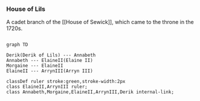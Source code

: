 ### House of Lils

A cadet branch of the [[House of Sewick]], which came to the throne in the 1720s.

```mermaid 

graph TD

Derik(Derik of Lils) --- Annabeth
Annabeth --- ElaineII(Elaine II)
Morgaine --- ElaineII
ElaineII --- ArrynIII(Arryn III)

classDef ruler stroke:green,stroke-width:2px
class ElaineII,ArrynIII ruler;
class Annabeth,Morgaine,ElaineII,ArrynIII,Derik internal-link;



```